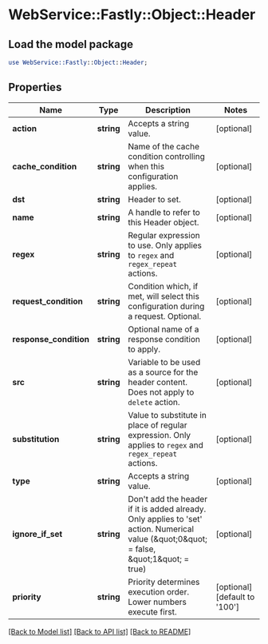 # WebService::Fastly::Object::Header

## Load the model package
```perl
use WebService::Fastly::Object::Header;
```

## Properties
Name | Type | Description | Notes
------------ | ------------- | ------------- | -------------
**action** | **string** | Accepts a string value. | [optional] 
**cache_condition** | **string** | Name of the cache condition controlling when this configuration applies. | [optional] 
**dst** | **string** | Header to set. | [optional] 
**name** | **string** | A handle to refer to this Header object. | [optional] 
**regex** | **string** | Regular expression to use. Only applies to `regex` and `regex_repeat` actions. | [optional] 
**request_condition** | **string** | Condition which, if met, will select this configuration during a request. Optional. | [optional] 
**response_condition** | **string** | Optional name of a response condition to apply. | [optional] 
**src** | **string** | Variable to be used as a source for the header content. Does not apply to `delete` action. | [optional] 
**substitution** | **string** | Value to substitute in place of regular expression. Only applies to `regex` and `regex_repeat` actions. | [optional] 
**type** | **string** | Accepts a string value. | [optional] 
**ignore_if_set** | **string** | Don&#39;t add the header if it is added already. Only applies to &#39;set&#39; action. Numerical value (\&quot;0\&quot; &#x3D; false, \&quot;1\&quot; &#x3D; true) | [optional] 
**priority** | **string** | Priority determines execution order. Lower numbers execute first. | [optional] [default to &#39;100&#39;]

[[Back to Model list]](../README.md#documentation-for-models) [[Back to API list]](../README.md#documentation-for-api-endpoints) [[Back to README]](../README.md)


